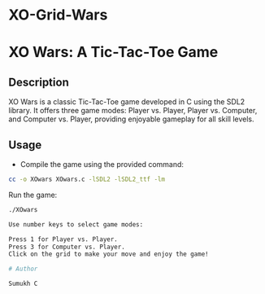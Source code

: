 # XO-Grid-Wars

# XO Wars: A Tic-Tac-Toe Game

## Description

XO Wars is a classic Tic-Tac-Toe game developed in C using the SDL2 library. It offers three game modes: Player vs. Player, Player vs. Computer, and Computer vs. Player, providing enjoyable gameplay for all skill levels.

## Usage

- Compile the game using the provided command:

```bash
cc -o XOwars XOwars.c -lSDL2 -lSDL2_ttf -lm
```
Run the game:

```bash
./XOwars

Use number keys to select game modes:

Press 1 for Player vs. Player.
Press 3 for Computer vs. Player.
Click on the grid to make your move and enjoy the game!

# Author

Sumukh C

